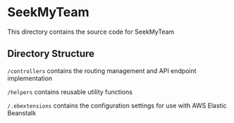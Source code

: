 # SeekMyTeam

This directory contains the source code for SeekMyTeam

## Directory Structure

`/controllers` contains the routing management and API endpoint implementation

`/helpers` contains reusable utility functions

`/.ebextensions` contains the configuration settings for use with AWS Elastic Beanstalk
